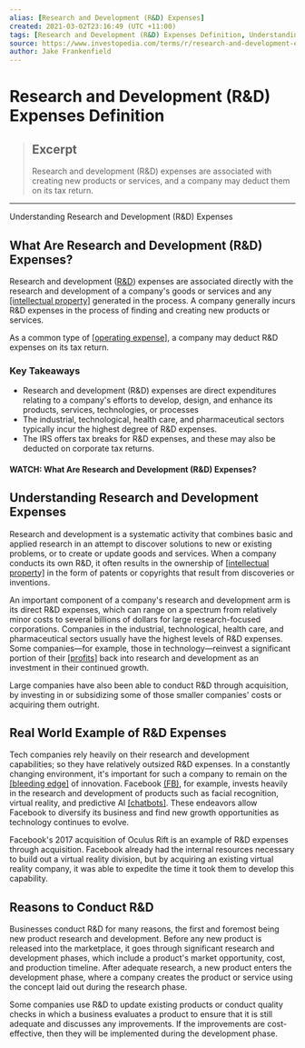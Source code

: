 ```yaml
---
alias: [Research and Development (R&D) Expenses]
created: 2021-03-02T23:16:49 (UTC +11:00)
tags: [Research and Development (R&D) Expenses Definition, Understanding Research and Development (R&D) Expenses]
source: https://www.investopedia.com/terms/r/research-and-development-expenses.asp
author: Jake Frankenfield
---
```


# Research and Development (R&D) Expenses Definition

> ## Excerpt
> Research and development (R&D) expenses are associated with creating new products or services, and a company may deduct them on its tax return.

---

Understanding Research and Development (R&D) Expenses
## What Are Research and Development (R&D) Expenses?

Research and development ([R&D](https://www.investopedia.com/terms/r/randd.asp)) expenses are associated directly with the research and development of a company's goods or services and any [[intellectual property]](https://www.investopedia.com/terms/i/intellectualproperty.asp) generated in the process. A company generally incurs R&D expenses in the process of finding and creating new products or services.

As a common type of [[operating expense]](https://www.investopedia.com/terms/o/operating_expense.asp), a company may deduct R&D expenses on its tax return.

### Key Takeaways

-   Research and development (R&D) expenses are direct expenditures relating to a company's efforts to develop, design, and enhance its products, services, technologies, or processes
-   The industrial, technological, health care, and pharmaceutical sectors typically incur the highest degree of R&D expenses.
-   The IRS offers tax breaks for R&D expenses, and these may also be deducted on corporate tax returns.

#### WATCH: What Are Research and Development (R&D) Expenses?

## Understanding Research and Development Expenses

Research and development is a systematic activity that combines basic and applied research in an attempt to discover solutions to new or existing problems, or to create or update goods and services. When a company conducts its own R&D, it often results in the ownership of [[intellectual property]](https://www.investopedia.com/terms/i/intellectualproperty.asp) in the form of patents or copyrights that result from discoveries or inventions.

An important component of a company's research and development arm is its direct R&D expenses, which can range on a spectrum from relatively minor costs to several billions of dollars for large research-focused corporations. Companies in the industrial, technological, health care, and pharmaceutical sectors usually have the highest levels of R&D expenses. Some companies—for example, those in technology—reinvest a significant portion of their [[profits]](https://www.investopedia.com/terms/p/profit.asp) back into research and development as an investment in their continued growth.

Large companies have also been able to conduct R&D through acquisition, by investing in or subsidizing some of those smaller companies' costs or acquiring them outright.

## Real World Example of R&D Expenses

Tech companies rely heavily on their research and development capabilities; so they have relatively outsized R&D expenses. In a constantly changing environment, it's important for such a company to remain on the [[bleeding edge]](https://www.investopedia.com/terms/b/bleeding-edge.asp) of innovation. Facebook [(FB)](https://www.investopedia.com/markets/quote?tvwidgetsymbol=fb), for example, invests heavily in the research and development of products such as facial recognition, virtual reality, and predictive AI [[chatbots]](https://www.investopedia.com/terms/c/chatbot.asp). These endeavors allow Facebook to diversify its business and find new growth opportunities as technology continues to evolve.

Facebook's 2017 acquisition of Oculus Rift is an example of R&D expenses through acquisition. Facebook already had the internal resources necessary to build out a virtual reality division, but by acquiring an existing virtual reality company, it was able to expedite the time it took them to develop this capability.

## Reasons to Conduct R&D

Businesses conduct R&D for many reasons, the first and foremost being new product research and development. Before any new product is released into the marketplace, it goes through significant research and development phases, which include a product's market opportunity, cost, and production timeline. After adequate research, a new product enters the development phase, where a company creates the product or service using the concept laid out during the research phase.

Some companies use R&D to update existing products or conduct quality checks in which a business evaluates a product to ensure that it is still adequate and discusses any improvements. If the improvements are cost-effective, then they will be implemented during the development phase.
